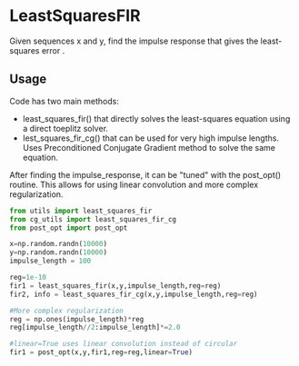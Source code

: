 # LeastSquaresFIR
Given sequences x and y, find the impulse response that gives the least-squares error .

## Usage
Code has two main methods: 
- least_squares_fir() that directly solves the least-squares equation using a direct toeplitz solver.
- lest_squares_fir_cg() that can be used for very high impulse lengths. Uses Preconditioned Conjugate Gradient method to solve the same equation.

After finding the impulse_response, it can be "tuned" with the post_opt() routine. This allows for using linear convolution and more complex regularization.

```python
from utils import least_squares_fir
from cg_utils import least_squares_fir_cg
from post_opt import post_opt

x=np.random.randn(10000)
y=np.random.randn(10000)
impulse_length = 100

reg=1e-10
fir1 = least_squares_fir(x,y,impulse_length,reg=reg)
fir2, info = least_squares_fir_cg(x,y,impulse_length,reg=reg)

#More complex regularization
reg = np.ones(impulse_length)*reg
reg[impulse_length//2:impulse_length]*=2.0

#linear=True uses linear convolution instead of circular
fir1 = post_opt(x,y,fir1,reg=reg,linear=True)


```
